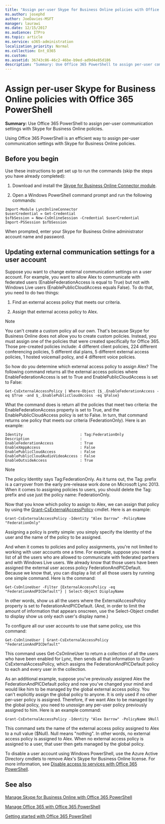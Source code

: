 ```yaml
---
title: "Assign per-user Skype for Business Online policies with Office 365 PowerShell"
ms.author: josephd
author: JoeDavies-MSFT
manager: laurawi
ms.date: 12/15/2017
ms.audience: ITPro
ms.topic: article
ms.service: o365-administration
localization_priority: Normal
ms.collection: Ent_O365
ms.custom: 
ms.assetid: 36743c86-46c2-46be-b9ed-ad9d4e85d186
description: "Summary: Use Office 365 PowerShell to assign per-user communication settings with Skype for Business Online policies."
---
```


# Assign per-user Skype for Business Online policies with Office 365 PowerShell

 **Summary:** Use Office 365 PowerShell to assign per-user communication settings with Skype for Business Online policies.
  
Using Office 365 PowerShell is an efficient way to assign per-user communication settings with Skype for Business Online policies.
  
## Before you begin

Use these instructions to get set up to run the commands (skip the steps you have already completed):
  
1. Download and install the [Skype for Business Online Connector module](https://www.microsoft.com/en-us/download/details.aspx?id=39366).
    
2. Open a Windows PowerShell command prompt and run the following commands: 
    
  ```
  Import-Module LyncOnlineConnector
$userCredential = Get-Credential
$sfbSession = New-CsOnlineSession -Credential $userCredential
Import-PSSession $sfbSession
  ```
When prompted, enter your Skype for Business Online administrator account name and password.
    
## Updating external communication settings for a user account

Suppose you want to change external communication settings on a user account. For example, you want to allow Alex to communicate with federated users (EnableFederationAccess is equal to True) but not with Windows Live users (EnablePublicCloudAccess equals False). To do that, you need to do two things:
  
1. Find an external access policy that meets our criteria.
    
2. Assign that external access policy to Alex.
    
> [!NOTE]
>  You can't create a custom policy all our own. That's because Skype for Business Online does not allow you to create custom policies. Instead, you must assign one of the policies that were created specifically for Office 365. Those pre-created policies include: 4 different client policies, 224 different conferencing policies, 5 different dial plans, 5 different external access policies, 1 hosted voicemail policy, and 4 different voice policies.
  
So how do you determine which external access policy to assign Alex? The following command returns all the external access policies where EnableFederationAccess is set to True and EnablePublicCloudAccess is set to False:
  
```
Get-CsExternalAccessPolicy | Where-Object {$_.EnableFederationAccess -eq $True -and $_.EnablePublicCloudAccess -eq $False}
```

What the command does is return all the policies that meet two criteria: the EnableFederationAccess property is set to True, and the EnablePublicCloudAccess policy is set to False. In turn, that command returns one policy that meets our criteria (FederationOnly). Here is an example:
  
```
Identity                          : Tag:FederationOnly
Description                       :
EnableFederationAccess            : True
EnableXmppAccess                  : False
EnablePublicCloudAccess           : False
EnablePublicCloudAudioVideoAccess : False
EnableOutsideAccess               : True
```

> [!NOTE]
> The policy Identity says Tag:FederationOnly. As it turns out, the Tag: prefix is a carryover from the early pre-release work done on Microsoft Lync 2013. When it comes to assigning policies to users, you should delete the Tag: prefix and use just the policy name: FederationOnly. 
  
Now that you know which policy to assign to Alex, we can assign that policy by using the [Grant-CsExternalAccessPolicy](https://go.microsoft.com/fwlink/?LinkId=523974) cmdlet. Here is an example:
  
```
Grant-CsExternalAccessPolicy -Identity "Alex Darrow" -PolicyName "FederationOnly"
```

Assigning a policy is pretty simple: you simply specify the Identity of the user and the name of the policy to be assigned. 
  
And when it comes to policies and policy assignments, you're not limited to working with user accounts one a time. For example, suppose you need a list of all the users who are allowed to communicate with federated partners and with Windows Live users. We already know that those users have been assigned the external user access policy FederationAndPICDefault. Because we know that, you can display a list of all those users by running one simple command. Here is the command:
  
```
Get-CsOnlineUser -Filter {ExternalAccessPolicy -eq "FederationAndPICDefault"} | Select-Object DisplayName
```

In other words, show us all the users where the ExternalAccessPolicy property is set to FederationAndPICDefault. (And, in order to limit the amount of information that appears onscreen, use the Select-Object cmdlet to display show us only each user's display name.) 
  
To configure all our user accounts to use that same policy, use this command:
  
```
Get-CsOnlineUser | Grant-CsExternalAccessPolicy "FederationAndPICDefault"
```

This command uses Get-CsOnlineUser to return a collection of all the users who have been enabled for Lync, then sends all that information to Grant-CsExternalAccessPolicy, which assigns the FederationAndPICDefault policy to each and every user in the collection.
  
As an additional example, suppose you've previously assigned Alex the FederationAndPICDefault policy and now you've changed your mind and would like him to be managed by the global external access policy. You can't explicitly assign the global policy to anyone. It is only used if no other per-user policy is assigned. Therefore, if we want Alex to be managed by the global policy, you need to  *unassign*  any per-user policy previously assigned to him. Here is an example command:
  
```
Grant-CsExternalAccessPolicy -Identity "Alex Darrow" -PolicyName $Null
```

This command sets the name of the external access policy assigned to Alex to a null value ($Null). Null means "nothing". In other words, no external access policy is assigned to Alex. When no external access policy is assigned to a user, that user then gets managed by the global policy.
  
To disable a user account using Windows PowerShell, use the Azure Active Directory cmdlets to remove Alex's Skype for Business Online license. For more information, see [Disable access to services with Office 365 PowerShell](assign-licenses-to-user-accounts-with-office-365-powershell.md).
  
## See also

#### 

[Manage Skype for Business Online with Office 365 PowerShell](manage-skype-for-business-online-with-office-365-powershell.md)
  
[Manage Office 365 with Office 365 PowerShell](manage-office-365-with-office-365-powershell.md)
  
[Getting started with Office 365 PowerShell](getting-started-with-office-365-powershell.md)

